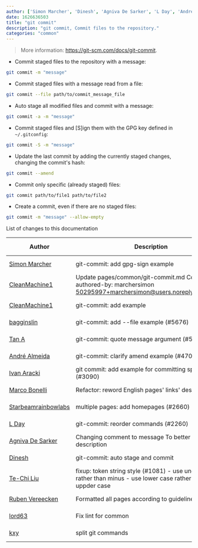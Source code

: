 ```yaml
---
author: ['Simon Marcher', 'Dinesh', 'Agniva De Sarker', 'L Day', 'André Almeida', 'Tan A', 'bagginslin', 'lord63', 'Starbeamrainbowlabs', 'Marco Bonelli', 'Te-Chi Liu', 'kxy', 'Ivan Aracki', 'CleanMachine1', 'Ruben Vereecken']
date: 1626636503
title: "git commit"
description: "git commit, Commit files to the repository."
categories: "common"
---
```

> More information: <https://git-scm.com/docs/git-commit>.

- Commit staged files to the repository with a message:

```bash
git commit -m "message"
```

- Commit staged files with a message read from a file:

```bash
git commit --file path/to/commit_message_file
```

- Auto stage all modified files and commit with a message:

```bash
git commit -a -m "message"
```

- Commit staged files and [S]ign them with the GPG key defined in `~/.gitconfig`:

```bash
git commit -S -m "message"
```

- Update the last commit by adding the currently staged changes, changing the commit's hash:

```bash
git commit --amend
```

- Commit only specific (already staged) files:

```bash
git commit path/to/file1 path/to/file2
```

- Create a commit, even if there are no staged files:

```bash
git commit -m "message" --allow-empty
```
List of changes to this documentation


Author | Description | ISO 8601 Date | GitHub link
------|-----|-----|-----
[Simon Marcher](mailto:marchersimon@zohomail.eu) | git-commit: add gpg-sign example | 2021-07-18T21:28:23 | [155df72786a5](https://github.com/tldr-pages/tldr/commit/155df72786a50f53ed1b75684e39d5664c64872e)
[CleanMachine1](mailto:78213164+CleanMachine1@users.noreply.github.com) | Update pages/common/git-commit.md Co-authored-by: marchersimon <50295997+marchersimon@users.noreply.github.com> | 2021-06-10T22:01:58 | [c56a28bc7f9c](https://github.com/tldr-pages/tldr/commit/c56a28bc7f9cfe8b2d33cc21e1fd8184d8d52286)
[CleanMachine1](mailto:78213164+CleanMachine1@users.noreply.github.com) | git-commit: add example | 2021-06-10T22:01:58 | [6814b4352b54](https://github.com/tldr-pages/tldr/commit/6814b4352b542d1cdb93b1e5bf5cabf5f05b29dc)
[bagginslin](mailto:51952061+bagginslin@users.noreply.github.com) | git-commit: add --file example (#5676) | 2021-04-04T14:59:11 | [84df3c982b6d](https://github.com/tldr-pages/tldr/commit/84df3c982b6d208123cda93bf23ff1cb4a17c058)
[Tan A](mailto:40173707+Yutyo@users.noreply.github.com) | git-commit: quote message argument (#5477) | 2021-03-19T13:26:51 | [d526739418e8](https://github.com/tldr-pages/tldr/commit/d526739418e89eba9a32b3b6acfe406abb9bdb50)
[André Almeida](mailto:andrealmeid@collabora.com) | git-commit: clarify amend example (#4703) | 2020-10-19T20:15:40 | [1d71ae134e1d](https://github.com/tldr-pages/tldr/commit/1d71ae134e1d1ee1e9f471a487f354098af4ed07)
[Ivan Aracki](mailto:aracki.ivan@gmail.com) | git commit: add example for committing specific files (#3090) | 2019-06-06T11:07:20 | [4057b76db696](https://github.com/tldr-pages/tldr/commit/4057b76db696ef36a5f5294b92cba64e1d458ca2)
[Marco Bonelli](mailto:marco@mebeim.net) | Refactor: reword English pages' links' descriptions. | 2019-06-03T14:19:41 | [66abb98ce935](https://github.com/tldr-pages/tldr/commit/66abb98ce935c0f4516bf30c4d6da72180d5a3ab)
[Starbeamrainbowlabs](mailto:sbrl@starbeamrainbowlabs.com) | multiple pages: add homepages (#2660) | 2019-01-30T12:19:23 | [a19866e88add](https://github.com/tldr-pages/tldr/commit/a19866e88addb239484637579b17e7c6ea9b53aa)
[L Day](mailto:daylightbrightledlight@users.noreply.github.com) | git-commit: reorder commands (#2260) | 2018-08-27T11:29:23 | [0afa0fd3c21e](https://github.com/tldr-pages/tldr/commit/0afa0fd3c21ec7a0403cbc35d3ce4052acc2fb81)
[Agniva De Sarker](mailto:agnivade@yahoo.co.in) | Changing comment to message To better match with description | 2017-12-15T05:10:18 | [9eb1e4f686cf](https://github.com/tldr-pages/tldr/commit/9eb1e4f686cf6d409bc38156a8aad2ed44cc7d8f)
[Dinesh](mailto:flexdinesh@gmail.com) | git-commit: auto stage and commit | 2017-12-15T05:10:18 | [b7d0680fb354](https://github.com/tldr-pages/tldr/commit/b7d0680fb354fddece5e4c1d99600d452742ea10)
[Te-Chi Liu](mailto:liuderchi@gmail.com) | fixup: token string style (#1081) - use underscore rather than minus - use lower case rather than uppder case | 2016-09-21T17:35:46 | [5a54763c72d1](https://github.com/tldr-pages/tldr/commit/5a54763c72d1ed1b6eb5dbf195ee547527afc608)
[Ruben Vereecken](mailto:rubenvereecken@gmail.com) | Formatted all pages according to guidelines. | 2016-01-08T09:38:59 | [066582e8eab5](https://github.com/tldr-pages/tldr/commit/066582e8eab57bce9861cc8d379e158d61f1cc95)
[lord63](mailto:lord63.j@gmail.com) | Fix lint for common | 2015-10-23T02:02:34 | [56a7cba6568f](https://github.com/tldr-pages/tldr/commit/56a7cba6568fcdaaeca2ddf0b80341cfc7de6285)
[kxy](mailto:kyrwastaken@gmail.com) | split git commands | 2014-03-09T13:20:13 | [4d70294f065f](https://github.com/tldr-pages/tldr/commit/4d70294f065f8d6d9fd6c0add28968cb9ca725ff)


